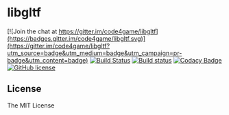 # libgltf

[![Join the chat at https://gitter.im/code4game/libgltf](https://badges.gitter.im/code4game/libgltf.svg)](https://gitter.im/code4game/libgltf?utm_source=badge&utm_medium=badge&utm_campaign=pr-badge&utm_content=badge)
[![Build Status](https://travis-ci.org/code4game/libgltf.svg?branch=master)](https://travis-ci.org/code4game/libgltf)
[![Build status](https://ci.appveyor.com/api/projects/status/jkx8aoyafsn9ce4t?svg=true)](https://ci.appveyor.com/project/code4game/libgltf)
[![Codacy Badge](https://api.codacy.com/project/badge/Grade/fa7ee9a5bc9b4befb703298ca721bc9a)](https://www.codacy.com/app/code4game/libgltf?utm_source=github.com&amp;utm_medium=referral&amp;utm_content=code4game/libgltf&amp;utm_campaign=Badge_Grade)
[![GitHub license](https://img.shields.io/github/license/code4game/libgltf.git.svg)](https://github.com/code4game/libgltf.git)

## License

The MIT License
